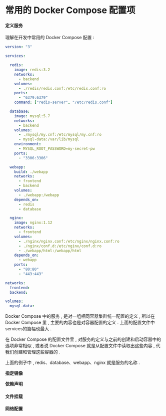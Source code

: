 # 常用的 Docker Compose 配置项

#### 定义服务

理解在开发中常用的 Docker Compose 配置 :

```yaml
version: "3"

services:

  redis:
    image: redis:3.2
    networks:
      - backend
    volumes:
      - ./redis/redis.conf:/etc/redis.conf:ro
    ports:
      - "6379:6379"
    command: ["redis-server", "/etc/redis.conf"]

  database:
    image: mysql:5.7
    networks:
      - backend
    volumes:
      - ./mysql/my.cnf:/etc/mysql/my.cnf:ro
      - mysql-data:/var/lib/mysql
    environment:
      - MYSQL_ROOT_PASSWORD=my-secret-pw
    ports:
      - "3306:3306"

  webapp:
    build: ./webapp
    networks:
      - frontend
      - backend
    volumes:
      - ./webapp:/webapp
    depends_on:
      - redis
      - database

  nginx:
    image: nginx:1.12
    networks:
      - frontend
    volumes:
      - ./nginx/nginx.conf:/etc/nginx/nginx.conf:ro
      - ./nginx/conf.d:/etc/nginx/conf.d:ro
      - ./webapp/html:/webapp/html
    depends_on:
      - webapp
    ports:
      - "80:80"
      - "443:443"

networks:
  frontend:
  backend:

volumes:
  mysql-data:
```

Docker Compose 中的服务 , 是对一组相同容器集群统一配置的定义 , 所以在 Docker Compose 里 , 主要的内容也是对容器配置的定义 . 上面的配置文件中services的篇幅也最大 .

在 Docker Compose 的配置文件里 , 对服务的定义与之前的创建和启动容器中的选项非常相似 , 或者说 Docker Compose 就是从配置文件中读取出这些内容 , 代我们创建和管理这些容器的 .

上面的例子中 , redis、database、webapp、nginx 就是服务的名称 .

**指定镜像**

**依赖声明**

#### 文件挂载



#### 网络配置



